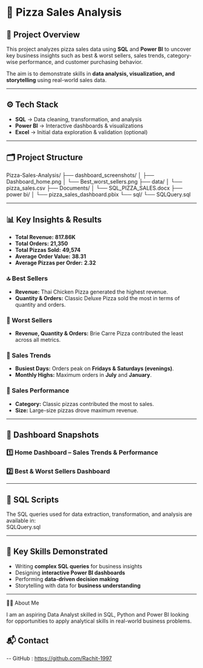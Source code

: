 # 🍕 Pizza Sales Analysis  

## 📌 Project Overview  
This project analyzes pizza sales data using **SQL** and **Power BI** to uncover key business insights such as best & worst sellers, sales trends, category-wise performance, and customer purchasing behavior.  

The aim is to demonstrate skills in **data analysis, visualization, and storytelling** using real-world sales data.  

---

## ⚙️ Tech Stack  
- **SQL** → Data cleaning, transformation, and analysis  
- **Power BI** → Interactive dashboards & visualizations  
- **Excel** → Initial data exploration & validation (optional)  

---

## 🗂️ Project Structure  

 Pizza-Sales-Analysis/
├── dashboard_screenshots/
│   ├── Dashboard_home.png
│   └── Best_worst_sellers.png
├── data/
│   └── pizza_sales.csv
├── Documents/
│   └── SQL_PIZZA_SALES.docx
├── power bi/
│   └── pizza_sales_dashboard.pbix
└── sql/
    └── SQLQuery.sql

---

## 📊 Key Insights & Results  

- **Total Revenue:** **817.86K**  
- **Total Orders:** **21,350**  
- **Total Pizzas Sold:** **49,574**  
- **Average Order Value:** **38.31**  
- **Average Pizzas per Order:** **2.32**  

### 🔝 Best Sellers  
- **Revenue:** Thai Chicken Pizza generated the highest revenue.  
- **Quantity & Orders:** Classic Deluxe Pizza sold the most in terms of quantity and orders.  

### 🔻 Worst Sellers  
- **Revenue, Quantity & Orders:** Brie Carre Pizza contributed the least across all metrics.  

### 📅 Sales Trends  
- **Busiest Days:** Orders peak on **Fridays & Saturdays (evenings)**.  
- **Monthly Highs:** Maximum orders in **July** and **January**.  

### 📂 Sales Performance  
- **Category:** Classic pizzas contributed the most to sales.  
- **Size:** Large-size pizzas drove maximum revenue.  

---

## 📸 Dashboard Snapshots  

### 1️⃣ Home Dashboard – Sales Trends & Performance  
 

### 2️⃣ Best & Worst Sellers Dashboard  
  

---

## 📑 SQL Scripts  
The SQL queries used for data extraction, transformation, and analysis are available in:  
 SQLQuery.sql

---

## 🎯 Key Skills Demonstrated  
- Writing **complex SQL queries** for business insights  
- Designing **interactive Power BI dashboards**  
- Performing **data-driven decision making**  
- Storytelling with data for **business understanding**  

---


🧑‍💻 About Me

I am an aspiring Data Analyst skilled in SQL, Python and Power BI looking for opportunities to apply analytical skills in real-world business problems.

## 📬 Contact  
-- GitHub : https://github.com/Rachit-1997
